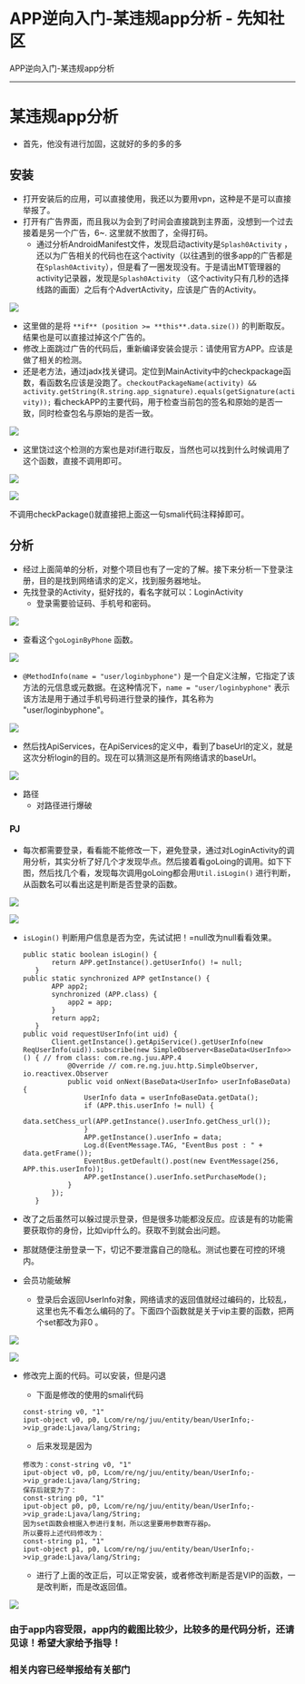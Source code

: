 

# APP逆向入门-某违规app分析 - 先知社区

APP逆向入门-某违规app分析

- - -

# 某违规app分析

-   首先，他没有进行加固，这就好的多的多的多

## 安装

-   打开安装后的应用，可以直接使用，我还以为要用vpn，这种是不是可以直接举报了。
-   打开有广告界面，而且我以为会到了时间会直接跳到主界面，没想到一个过去接着是另一个广告，6~. 这里就不放图了，全得打码。
    -   通过分析AndroidManifest文件，发现启动activity是`Splash0Activity` ，还以为广告相关的代码也在这个activity（以往遇到的很多app的广告都是在`Splash0Activity`），但是看了一圈发现没有。于是请出MT管理器的activity记录器，发现是`Splash0Activity` （这个activity只有几秒的选择线路的画面）之后有个AdvertActivity，应该是广告的Activity。

[![](assets/1701678428-fb283fc383cfc7116311537a25c974b0.png)](https://xzfile.aliyuncs.com/media/upload/picture/20231130102600-cd0fb0ee-8f27-1.png)

-   这里做的是将 `**if** (position >= **this**.data.size())` 的判断取反。结果也是可以直接过掉这个广告的。
-   修改上面跳过广告的代码后，重新编译安装会提示：请使用官方APP。应该是做了相关的检测。
-   还是老方法，通过jadx找关键词。定位到MainActivity中的checkpackage函数，看函数名应该是没跑了。`checkoutPackageName(activity) && activity.getString(R.string.app_signature).equals(getSignature(activity));` 看checkAPP的主要代码，用于检查当前包的签名和原始的是否一致，同时检查包名与原始的是否一致。

[![](assets/1701678428-c56ecd31850f57264bfb48ee5bf928d2.png)](https://xzfile.aliyuncs.com/media/upload/picture/20231130102610-d3367494-8f27-1.png)

-   这里饶过这个检测的方案也是对if进行取反，当然也可以找到什么时候调用了这个函数，直接不调用即可。

[![](assets/1701678428-d34cd5cd0a0e183096afc1b887b22638.png)](https://xzfile.aliyuncs.com/media/upload/picture/20231130102615-d622ff06-8f27-1.png)

[![](assets/1701678428-f79310ed8d73e55d0128e86bb137f389.png)](https://xzfile.aliyuncs.com/media/upload/picture/20231130102630-df4c85e8-8f27-1.png)

不调用checkPackage()就直接把上面这一句smali代码注释掉即可。

## 分析

-   经过上面简单的分析，对整个项目也有了一定的了解。接下来分析一下登录注册，目的是找到网络请求的定义，找到服务器地址。
-   先找登录的Activity，挺好找的，看名字就可以：LoginActivity
    -   登录需要验证码、手机号和密码。

[![](assets/1701678428-74d8c3aeef4fa6c1799e2c0f4728c12f.png)](https://xzfile.aliyuncs.com/media/upload/picture/20231130102640-e4d1f5f2-8f27-1.png)

-   查看这个`goLoginByPhone` 函数。

[![](assets/1701678428-18e7c99791ba875d121020628f88f984.png)](https://xzfile.aliyuncs.com/media/upload/picture/20231130102648-ea07f4cc-8f27-1.png)

-   `@MethodInfo(name = "user/loginbyphone")` 是一个自定义注解，它指定了该方法的元信息或元数据。在这种情况下，`name = "user/loginbyphone"` 表示该方法是用于通过手机号码进行登录的操作，其名称为 "user/loginbyphone"。

[![](assets/1701678428-4cccd02ae0fa5f822fc17b34bbd622d7.png)](https://xzfile.aliyuncs.com/media/upload/picture/20231130102654-ed8a2d86-8f27-1.png)

-   然后找ApiServices，在ApiServices的定义中，看到了baseUrl的定义，就是这次分析login的目的。现在可以猜测这是所有网络请求的baseUrl。

[![](assets/1701678428-59b46831d24f9581884f6844064fde2c.png)](https://xzfile.aliyuncs.com/media/upload/picture/20231130102659-f0b22c16-8f27-1.png)

-   路径
    -   对路径进行爆破

### PJ

-   每次都需要登录，看看能不能修改一下，避免登录，通过对LoginActivity的调用分析，其实分析了好几个才发现华点。然后接着看goLoing的调用。如下下图，然后找几个看，发现每次调用goLoing都会用`Util.isLogin()` 进行判断，从函数名可以看出这是判断是否登录的函数。

[![](assets/1701678428-b56a493206a0f1b1d93084f09d46c5b2.png)](https://xzfile.aliyuncs.com/media/upload/picture/20231130102706-f48b09de-8f27-1.png)

[![](assets/1701678428-19d568876defc145d211476d6c80a286.png)](https://xzfile.aliyuncs.com/media/upload/picture/20231130102711-f7a35bbc-8f27-1.png)

-   `isLogin()` 判断用户信息是否为空，先试试把！=null改为null看看效果。
    
    ```plain
    public static boolean isLogin() {
           return APP.getInstance().getUserInfo() != null;
       }
    public static synchronized APP getInstance() {
           APP app2;
           synchronized (APP.class) {
               app2 = app;
           }
           return app2;
       }
    public void requestUserInfo(int uid) {
           Client.getInstance().getApiService().getUserInfo(new ReqUserInfo(uid)).subscribe(new SimpleObserver<BaseData<UserInfo>>() { // from class: com.re.ng.juu.APP.4
               @Override // com.re.ng.juu.http.SimpleObserver, io.reactivex.Observer
               public void onNext(BaseData<UserInfo> userInfoBaseData) {
                   UserInfo data = userInfoBaseData.getData();
                   if (APP.this.userInfo != null) {
                       data.setChess_url(APP.getInstance().userInfo.getChess_url());
                   }
                   APP.getInstance().userInfo = data;
                   Log.d(EventMessage.TAG, "EventBus post : " + data.getFrame());
                   EventBus.getDefault().post(new EventMessage(256, APP.this.userInfo));
                   APP.getInstance().userInfo.setPurchaseMode();
               }
           });
       }
    ```
    

-   改了之后虽然可以躲过提示登录，但是很多功能都没反应。应该是有的功能需要获取你的身份，比如vip什么的。获取不到就会出问题。
-   那就随便注册登录一下，切记不要泄露自己的隐私。测试也要在可控的环境内。
-   会员功能破解
    -   登录后会返回UserInfo对象，网络请求的返回值就经过编码的，比较乱，这里也先不看怎么编码的了。下面四个函数就是关于vip主要的函数，把两个set都改为非0 。

[![](assets/1701678428-9172b1cd570075c37c18b2966f723f71.png)](https://xzfile.aliyuncs.com/media/upload/picture/20231130102717-fb672166-8f27-1.png)

[![](assets/1701678428-0d0d5c5c554c71a6b8ef72237a6d7a9f.png)](https://xzfile.aliyuncs.com/media/upload/picture/20231130102723-fe8d372c-8f27-1.png)

-   修改完上面的代码。可以安装，但是闪退
    
    -   下面是修改的使用的smali代码
    
    ```plain
    const-string v0, "1"
    iput-object v0, p0, Lcom/re/ng/juu/entity/bean/UserInfo;->vip_grade:Ljava/lang/String;
    ```
    
    -   后来发现是因为
    
    ```plain
    修改为：const-string v0, "1"
    iput-object v0, p0, Lcom/re/ng/juu/entity/bean/UserInfo;->vip_grade:Ljava/lang/String;
    保存后就变为了：
    const-string p0, "1"
    iput-object p0, p0, Lcom/re/ng/juu/entity/bean/UserInfo;->vip_grade:Ljava/lang/String;
    因为set函数会根据入参进行复制，所以这里要用参数寄存器p。
    所以要将上述代码修改为：
    const-string p1, "1"
    iput-object p1, p0, Lcom/re/ng/juu/entity/bean/UserInfo;->vip_grade:Ljava/lang/String;
    ```
    
    -   进行了上面的改正后，可以正常安装，或者修改判断是否是VIP的函数，一是改判断，而是改返回值。

[![](assets/1701678428-d3999911849df508f9702557831592f2.png)](https://xzfile.aliyuncs.com/media/upload/picture/20231130102729-0244a38c-8f28-1.png)

### 由于app内容受限，app内的截图比较少，比较多的是代码分析，还请见谅！希望大家给予指导！

### 相关内容已经举报给有关部门
